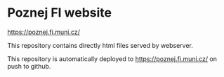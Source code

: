 # Poznej FI website

<https://poznej.fi.muni.cz/>

This repository contains directly html files served by webserver.

This repository is automatically deployed to <https://poznej.fi.muni.cz/> on
push to github.
